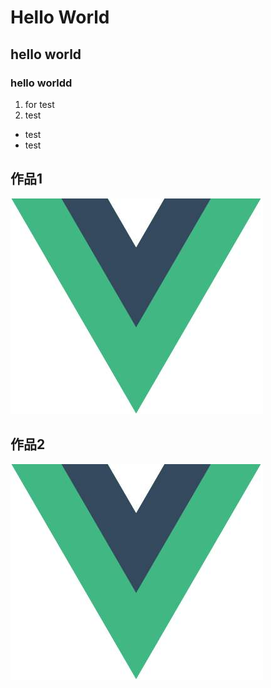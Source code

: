 # Hello World

## hello world

### hello worldd

1. for test
2. test

- test
- test

## 作品1

![vue logo](./image/timg.jpeg)

## 作品2

![vue logo](./image/timg.jpeg)